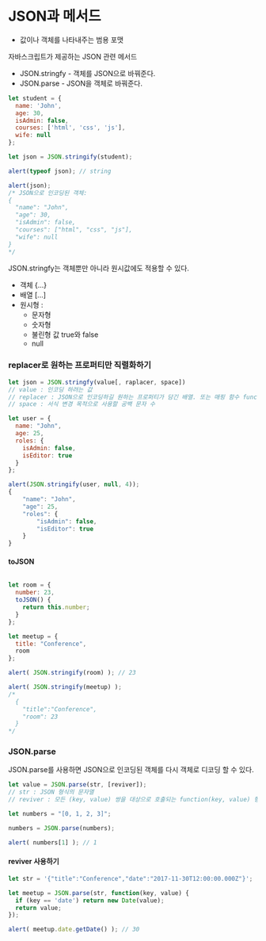 # JSON과 메서드

- 값이나 객체를 나타내주는 범용 포맷

자바스크립트가 제공하는 JSON 관련 메서드

- JSON.stringfy - 객체를 JSON으로 바꿔준다.
- JSON.parse - JSON을 객체로 바꿔준다.

```javascript
let student = {
  name: 'John',
  age: 30,
  isAdmin: false,
  courses: ['html', 'css', 'js'],
  wife: null
};

let json = JSON.stringify(student);

alert(typeof json); // string

alert(json);
/* JSON으로 인코딩된 객체:
{
  "name": "John",
  "age": 30,
  "isAdmin": false,
  "courses": ["html", "css", "js"],
  "wife": null
}
*/
```

JSON.stringfy는 객체뿐만 아니라 원시값에도 적용할 수 있다.

- 객체 {...}
- 배열 [...]
- 원시형 :
  - 문자형
  - 숫자형
  - 불린형 값 true와 false
  - null

### replacer로 원하는 프로퍼티만 직렬화하기

```javascript
let json = JSON.stringfy(value[, raplacer, space])
// value : 인코딩 하려는 값
// replacer : JSON으로 인코딩하길 원하는 프로퍼티가 담긴 배열. 또는 매핑 함수 function(key, value)
// space : 서식 변경 목적으로 사용할 공백 문자 수
```

```javascript
let user = {
  name: "John",
  age: 25,
  roles: {
    isAdmin: false,
    isEditor: true
  }
};

alert(JSON.stringify(user, null, 4));
{
    "name": "John",
    "age": 25,
    "roles": {
        "isAdmin": false,
        "isEditor": true
    }
}
```

#### toJSON

```javascript

let room = {
  number: 23,
  toJSON() {
    return this.number;
  }
};

let meetup = {
  title: "Conference",
  room
};

alert( JSON.stringify(room) ); // 23

alert( JSON.stringify(meetup) );
/*
  {
    "title":"Conference",
    "room": 23
  }
*/
```

### JSON.parse

JSON.parse를 사용하면 JSON으로 인코딩된 객체를 다시 객체로 디코딩 할 수 있다.

```javascript
let value = JSON.parse(str, [reviver]);
// str : JSON 형식의 문자열
// reviver : 모든 (key, value) 쌍을 대상으로 호출되는 function(key, value) 형태의 함수로 값을 변경시킬 수 있다.
```

```javascript
let numbers = "[0, 1, 2, 3]";

numbers = JSON.parse(numbers);

alert( numbers[1] ); // 1
```

#### reviver 사용하기

```javascript
let str = '{"title":"Conference","date":"2017-11-30T12:00:00.000Z"}';

let meetup = JSON.parse(str, function(key, value) {
  if (key == 'date') return new Date(value);
  return value;
});

alert( meetup.date.getDate() ); // 30
```

